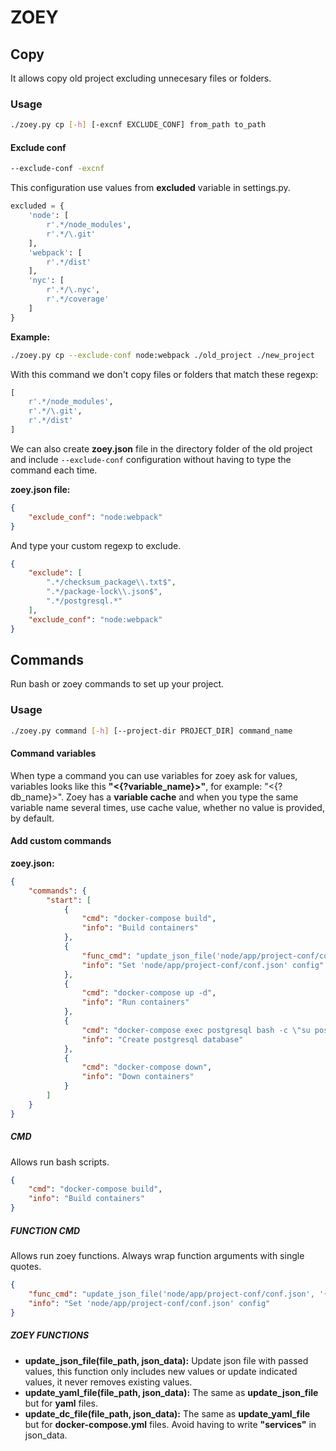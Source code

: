 # ZOEY
## Copy
It allows copy old project excluding unnecesary files or folders.

### Usage
```bash
./zoey.py cp [-h] [-excnf EXCLUDE_CONF] from_path to_path
```

#### Exclude conf
```bash
--exclude-conf -excnf
```
This configuration use values from **excluded** variable in settings.py.

```python
excluded = {
	'node': [ 
		r'.*/node_modules',
		r'.*/\.git'
	],
	'webpack': [ 
		r'.*/dist'
	],
	'nyc': [
		r'.*/\.nyc',
		r'.*/coverage'
	]
}
```

**Example:**
```bash
./zoey.py cp --exclude-conf node:webpack ./old_project ./new_project
```

With this command we don't copy files or folders that match these regexp:

```python
[
	r'.*/node_modules',
	r'.*/\.git',
	r'.*/dist'
]
```

We can also create **zoey.json** file in the directory folder of the old project and include `--exclude-conf` configuration without having to type the command each time.

**zoey.json file:**
```json
{
    "exclude_conf": "node:webpack"
}
```

And type your custom regexp to exclude.
```json
{
    "exclude": [
        ".*/checksum_package\\.txt$",
        ".*/package-lock\\.json$",
        ".*/postgresql.*"
    ],
    "exclude_conf": "node:webpack"
}
```

## Commands
Run bash or zoey commands to set up your project.

### Usage
```bash
./zoey.py command [-h] [--project-dir PROJECT_DIR] command_name
```

#### Command variables
When type a command you can use variables for zoey ask for values, variables looks like this **"<{?variable_name}>"**, for example: "<{?db_name}>". Zoey has a **variable cache** and when you type the same variable name several times, use cache value, whether no value is provided, by default.

#### Add custom commands
**zoey.json:**
```json
{
    "commands": {
    	"start": [
    		{
    			"cmd": "docker-compose build",
    			"info": "Build containers"
    		},
    		{
				"func_cmd": "update_json_file('node/app/project-conf/conf.json', '{ \"database\": { \"database\": \"<{?db_name}>\" } }');",
				"info": "Set 'node/app/project-conf/conf.json' config"
			},
    		{
    			"cmd": "docker-compose up -d",
    			"info": "Run containers"
    		},
    		{
    			"cmd": "docker-compose exec postgresql bash -c \"su postgres -c 'createdb <{?db_name}>'\"",
    			"info": "Create postgresql database"
    		},
    		{
    			"cmd": "docker-compose down",
    			"info": "Down containers"
    		}
    	]
    }
}

```

##### CMD
Allows run bash scripts.

```json
{
	"cmd": "docker-compose build",
	"info": "Build containers"
}
```

##### FUNCTION CMD
Allows run zoey functions. Always wrap function arguments with single quotes.

```json
{
	"func_cmd": "update_json_file('node/app/project-conf/conf.json', '{ \"database\": { \"database\": \"<{?db_name}>\" } }');",
	"info": "Set 'node/app/project-conf/conf.json' config"
}
```

##### ZOEY FUNCTIONS

- **update_json_file(file_path, json_data):** Update json file with passed values, this function only includes new values or update indicated values, it never removes existing values.
- **update_yaml_file(file_path, json_data):** The same as **update_json_file** but for **yaml** files.
- **update_dc_file(file_path, json_data):** The same as **update_yaml_file** but for **docker-compose.yml** files. Avoid having to write **"services"** in json_data.
